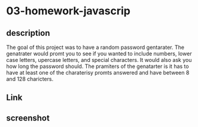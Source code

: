 # 03-homework-javascrip
## description
The goal of this project was to have a random password gentarater. The genatrater would promt you to see if you wanted to include numbers, lower case letters, upercase letters, and special characters. It would also ask you how long the password should. The pramiters of the genatarter is it has to have at least one of the charaterisy promts answered and have between 8 and 128 charicters.
## Link
## screenshot